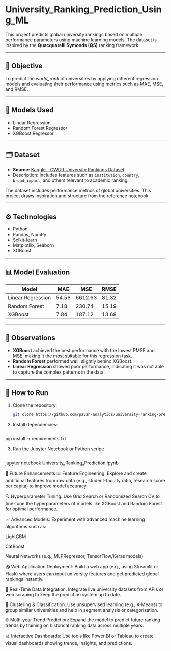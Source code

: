 # University_Ranking_Prediction_Using_ML

This project predicts global university rankings based on multiple performance parameters using machine learning models. The dataset is inspired by the **Quacquarelli Symonds (QS)** ranking framework.

---

## 📌 Objective

To predict the *world_rank* of universities by applying different regression models and evaluating their performance using metrics such as MAE, MSE, and RMSE.

---

## 🧠 Models Used

- Linear Regression
- Random Forest Regressor
- XGBoost Regressor

---

## 🗂️ Dataset

- **Source:** [Kaggle - CWUR University Rankings Dataset](https://www.kaggle.com/datasets/saurabhshahane/university-ranking-by-cwur)
- Description: Includes features such as `institution`, `country`, `broad_impact`, and others relevant to academic ranking.

The dataset includes performance metrics of global universities. This project draws inspiration and structure from the reference notebook.

---

## ⚙️ Technologies

- Python
- Pandas, NumPy
- Scikit-learn
- Matplotlib, Seaborn
- XGBoost

---

## 📊 Model Evaluation

| Model             | MAE       | MSE         | RMSE      |
|------------------|-----------|-------------|-----------|
| Linear Regression| 54.56     | 6612.63     | 81.32     |
| Random Forest     | 7.18      | 230.74      | 15.19     |
| XGBoost           | 7.84      | 187.12      | 13.68     |

---

## 📝 Observations

- **XGBoost** achieved the best performance with the lowest RMSE and MSE, making it the most suitable for this regression task.
- **Random Forest** performed well, slightly behind XGBoost.
- **Linear Regression** showed poor performance, indicating it was not able to capture the complex patterns in the data.

---

## 📌 How to Run

1. Clone the repository:
   ```bash
   git clone https://github.com/pavan-analytics/university-ranking-prediction.git

2. Install dependencies:
   ```bash
pip install -r requirements.txt

3. Run the Jupyter Notebook or Python script:
   ```bash
jupyter notebook University_Ranking_Prediction.ipynb


🚀 Future Enhancements
📊 Feature Engineering:
Explore and create additional features from raw data (e.g., student-faculty ratio, research score per capita) to improve model accuracy.

🔍 Hyperparameter Tuning:
Use Grid Search or Randomized Search CV to fine-tune the hyperparameters of models like XGBoost and Random Forest for optimal performance.

📈 Advanced Models:
Experiment with advanced machine learning algorithms such as:

LightGBM

CatBoost

Neural Networks (e.g., MLPRegressor, TensorFlow/Keras models)

📤 Web Application Deployment:
Build a web app (e.g., using Streamlit or Flask) where users can input university features and get predicted global rankings instantly.

📂 Real-Time Data Integration:
Integrate live university datasets from APIs or web scraping to keep the prediction system up to date.

📁 Clustering & Classification:
Use unsupervised learning (e.g., K-Means) to group similar universities and help in segment analysis or categorization.

🌐 Multi-year Trend Prediction:
Expand the model to predict future ranking trends by training on historical ranking data across multiple years.

📊 Interactive Dashboards:
Use tools like Power BI or Tableau to create visual dashboards showing trends, insights, and predictions.
